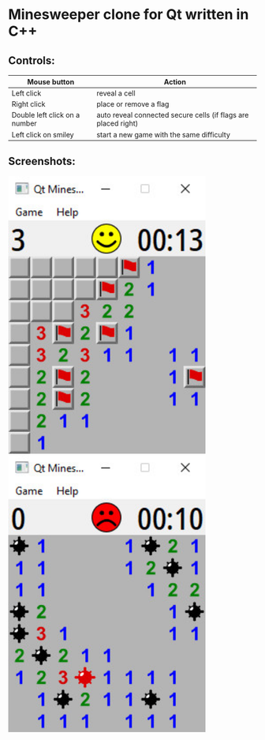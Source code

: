 Minesweeper clone for Qt written in C++
=======================================

Controls:
---------

|Mouse button|Action|
|-----------|------|
|Left click|reveal a cell|
|Right click|place or remove a flag|
|Double left click on a number|auto reveal connected secure cells (if flags are placed right)|
|Left click on smiley|start a new game with the same difficulty|

Screenshots:
-----------

<img src="https://github.com/q-g-j/qminesweeper/raw/master/images/screenshot.jpg" width="400">

<img src="https://github.com/q-g-j/qminesweeper/raw/master/images/screenshot_lost.jpg" width="400">

